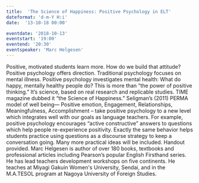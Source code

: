```yaml
---
title:  'The Science of Happiness: Positive Psychology in ELT'
dateformat: 'd-m-Y H:i'
date:  '13-10-18 00:00'

eventdate: '2018-10-13'
eventstart: '19:00'
eventend: '20:30'
eventspeaker: 'Marc Helgesen'
---
```


Positive, motivated students learn more. How do we build that attitude? Positive psychology offers direction. Traditional psychology focuses on mental illness. Positive psychology investigates mental health: What do happy, mentally healthy people do? This is more than “the power of positive thinking.” It’s science, based on real research and replicable studies. TIME magazine dubbed it “the Science of Happiness.” Seligman’s (2011) PERMA model of well being— Positive emotion, Engagement, Relationships, Meaningfulness, Accomplishment – take positive psychology to a new level which integrates well with our goals as language teachers. For example, positive psychology encourages “active constructive” answers to questions which help people re-experience positivity. Exactly the same behavior helps students practice using questions as a discourse strategy to keep a conversation going. Many more practical ideas will be included. Handout provided.
Marc Helgesen is author of over 180 books, textbooks and professional articles including Pearson’s popular English Firsthand series. He has lead teachers development workshops on five continents. He teaches at Miyagi Gakuin Women's University, Sendai, and in the M.A.TESOL program at Nagoya University of Foreign Studies.


